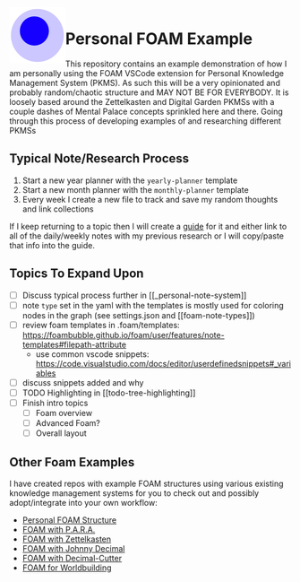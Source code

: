 <img src="attachments/foam-icon.png" width=100 align="left">

# Personal FOAM Example

This repository contains an example demonstration of how I am personally using the FOAM VSCode extension for Personal Knowledge Management System (PKMS). As such this will be a very opinionated and probably random/chaotic structure and MAY NOT BE FOR EVERYBODY. It is loosely based around the Zettelkasten and Digital Garden PKMSs with a couple dashes of Mental Palace concepts sprinkled here and there. Going through this process of developing examples of and researching different PKMSs

## Typical Note/Research Process

1. Start a new year planner with the `yearly-planner` template
2. Start a new month planner with the `monthly-planner` template
3. Every week I create a new file to track and save my random thoughts and link collections

If I keep returning to a topic then I will create a [guide](40.guides/) for it and either link to all of the daily/weekly notes with my previous research or I will copy/paste that info into the guide.

## Topics To Expand Upon

- [ ] Discuss typical process further in [[_personal-note-system]]
- [ ] note `type` set in the yaml with the templates is mostly used for coloring nodes in the graph (see settings.json and [[foam-note-types]])
- [ ] review foam templates in .foam/templates: <https://foambubble.github.io/foam/user/features/note-templates#filepath-attribute>
  - use common vscode snippets: <https://code.visualstudio.com/docs/editor/userdefinedsnippets#_variables>
- [ ] discuss snippets added and why
- [ ] TODO Highlighting in [[todo-tree-highlighting]]
- [ ] Finish intro topics
  - [ ] Foam overview
  - [ ] Advanced Foam?
  - [ ] Overall layout

## Other Foam Examples

I have created repos with example FOAM structures using various existing knowledge management systems for you to check out and possibly adopt/integrate into your own workflow:

- [Personal FOAM Structure](https://github.com/sn3akiwhizper/foam-example-personal)
- [FOAM with P.A.R.A.](https://github.com/sn3akiwhizper/foam-example-para)
- [FOAM with Zettelkasten](https://github.com/sn3akiwhizper/foam-example-zettelkasten)
- [FOAM with Johnny Decimal](https://github.com/sn3akiwhizper/foam-example-johnny-decimal)
- [FOAM with Decimal-Cutter](https://github.com/sn3akiwhizper/foam-example-decimal-cutter)
- [FOAM for Worldbuilding](https://github.com/sn3akiwhizper/foam-example-worldbuilding)
